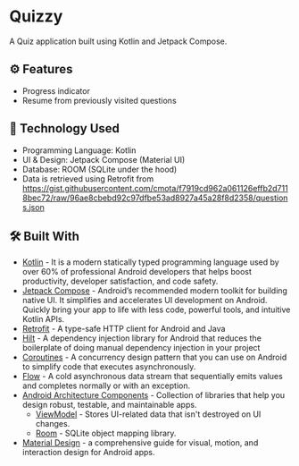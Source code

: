 # Quizzy
A Quiz application built using Kotlin and Jetpack Compose.


## ⚙️ Features
* Progress indicator 
* Resume from previously visited questions

## 🚀 Technology Used

* Programming Language: Kotlin
* UI & Design: Jetpack Compose (Material UI)
* Database: ROOM (SQLite under the hood)
* Data is retrieved using Retrofit from https://gist.githubusercontent.com/cmota/f7919cd962a061126effb2d7118bec72/raw/96ae8cbebd92c97dfbe53ad8927a45a28f8d2358/questions.json

## 🛠 Built With 

- [Kotlin](https://developer.android.com/kotlin) - It is a modern statically typed programming language used by over 60% of professional Android developers that helps boost productivity, developer satisfaction, and code safety.
- [Jetpack Compose](https://developer.android.com/jetpack/compose) - Android’s recommended modern toolkit for building native UI. It simplifies and accelerates UI development on Android. Quickly bring your app to life with less code, powerful tools, and intuitive Kotlin APIs.
- [Retrofit](https://square.github.io/retrofit/) - A type-safe HTTP client for Android and Java
- [Hilt](https://developer.android.com/training/dependency-injection/hilt-android) - A dependency injection library for Android that reduces the boilerplate of doing manual dependency injection in your project
- [Coroutines](https://developer.android.com/kotlin/coroutines) - A concurrency design pattern that you can use on Android to simplify code that executes asynchronously.
- [Flow](https://kotlin.github.io/kotlinx.coroutines/kotlinx-coroutines-core/kotlinx.coroutines.flow/-flow/) - A cold asynchronous data stream that sequentially emits values and completes normally or with an exception.
- [Android Architecture Components](https://developer.android.com/topic/libraries/architecture) - Collection of libraries that help you design robust, testable, and maintainable apps.
  - [ViewModel](https://developer.android.com/topic/libraries/architecture/viewmodel) - Stores UI-related data that isn't destroyed on UI changes.
  - [Room](https://developer.android.com/topic/libraries/architecture/room) - SQLite object mapping library.
- [Material Design](https://developer.android.com/develop/ui/views/theming/look-and-feel) - a comprehensive guide for visual, motion, and interaction design for Android apps.
